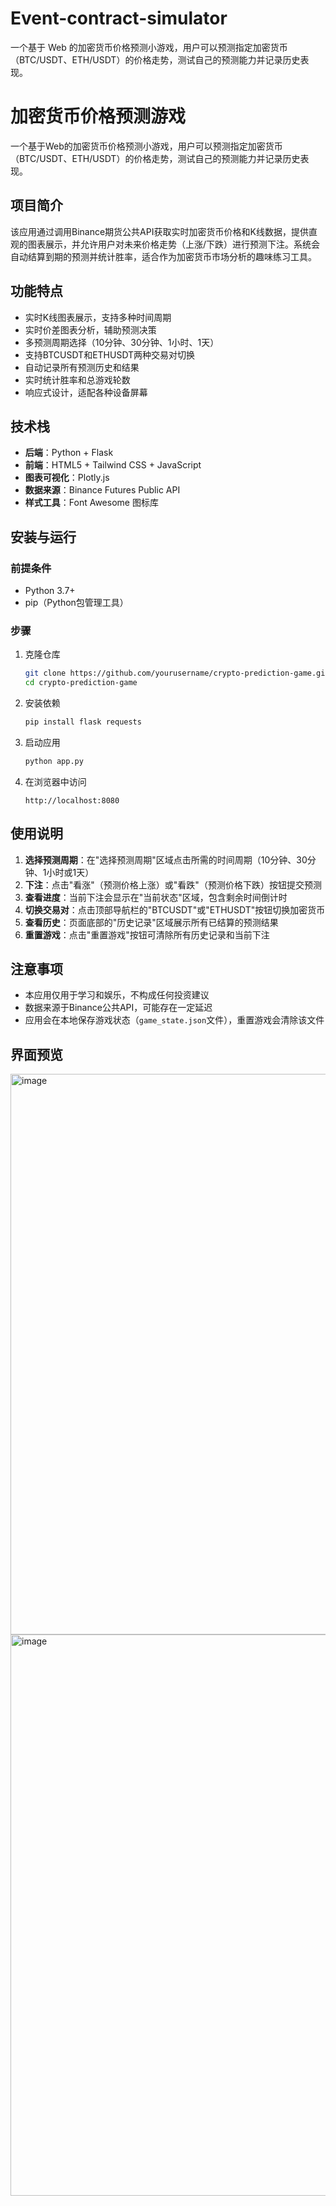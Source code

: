 # Event-contract-simulator
一个基于 Web 的加密货币价格预测小游戏，用户可以预测指定加密货币（BTC/USDT、ETH/USDT）的价格走势，测试自己的预测能力并记录历史表现。
# 加密货币价格预测游戏

一个基于Web的加密货币价格预测小游戏，用户可以预测指定加密货币（BTC/USDT、ETH/USDT）的价格走势，测试自己的预测能力并记录历史表现。

## 项目简介

该应用通过调用Binance期货公共API获取实时加密货币价格和K线数据，提供直观的图表展示，并允许用户对未来价格走势（上涨/下跌）进行预测下注。系统会自动结算到期的预测并统计胜率，适合作为加密货币市场分析的趣味练习工具。

## 功能特点

- 实时K线图表展示，支持多种时间周期
- 实时价差图表分析，辅助预测决策
- 多预测周期选择（10分钟、30分钟、1小时、1天）
- 支持BTCUSDT和ETHUSDT两种交易对切换
- 自动记录所有预测历史和结果
- 实时统计胜率和总游戏轮数
- 响应式设计，适配各种设备屏幕

## 技术栈

- **后端**：Python + Flask
- **前端**：HTML5 + Tailwind CSS + JavaScript
- **图表可视化**：Plotly.js
- **数据来源**：Binance Futures Public API
- **样式工具**：Font Awesome 图标库

## 安装与运行

### 前提条件

- Python 3.7+
- pip（Python包管理工具）

### 步骤

1. 克隆仓库
   ```bash
   git clone https://github.com/yourusername/crypto-prediction-game.git
   cd crypto-prediction-game
   ```

2. 安装依赖
   ```bash
   pip install flask requests
   ```

3. 启动应用
   ```bash
   python app.py
   ```

4. 在浏览器中访问
   ```
   http://localhost:8080
   ```

## 使用说明

1. **选择预测周期**：在"选择预测周期"区域点击所需的时间周期（10分钟、30分钟、1小时或1天）
2. **下注**：点击"看涨"（预测价格上涨）或"看跌"（预测价格下跌）按钮提交预测
3. **查看进度**：当前下注会显示在"当前状态"区域，包含剩余时间倒计时
4. **切换交易对**：点击顶部导航栏的"BTCUSDT"或"ETHUSDT"按钮切换加密货币
5. **查看历史**：页面底部的"历史记录"区域展示所有已结算的预测结果
6. **重置游戏**：点击"重置游戏"按钮可清除所有历史记录和当前下注

## 注意事项

- 本应用仅用于学习和娱乐，不构成任何投资建议
- 数据来源于Binance公共API，可能存在一定延迟
- 应用会在本地保存游戏状态（`game_state.json`文件），重置游戏会清除该文件

## 界面预览

<img width="1326" height="897" alt="image" src="https://github.com/user-attachments/assets/4a22ecfa-ffce-4083-b1d4-0445283a3f41" />
<img width="1355" height="898" alt="image" src="https://github.com/user-attachments/assets/2cb6212b-f4dd-4c39-a86a-7a741e64d251" />
